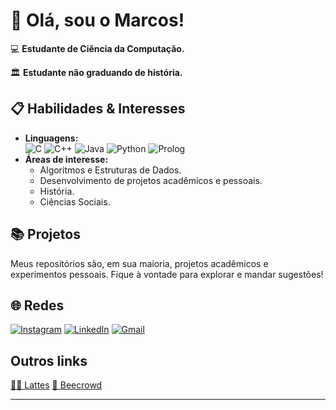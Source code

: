 # 👋 Olá, sou o Marcos!

💻 **Estudante de Ciência da Computação.**

🏛️ **Estudante não graduando de história.**

## 📋 Habilidades & Interesses

- **Linguagens:**  
  ![C](https://img.shields.io/badge/C-121212?logo=c&logoColor=white)
  ![C++](https://img.shields.io/badge/C++-%23ff00cf.svg?logo=c%2B%2B&logoColor=white)
  ![Java](https://img.shields.io/badge/Java-%23ED8B00.svg?logo=openjdk&logoColor=white)
  ![Python](https://img.shields.io/badge/Python-3776AB?logo=python&logoColor=fff)
  ![Prolog](https://img.shields.io/badge/-Prolog-8B0000?style=flat-square&logo=prolog&logoColor=white)
- **Áreas de interesse:**  
  - Algoritmos e Estruturas de Dados.
  - Desenvolvimento de projetos acadêmicos e pessoais.
  - História.
  - Ciências Sociais.

## 📚 Projetos

Meus repositórios são, em sua maioria, projetos acadêmicos e experimentos pessoais. Fique à vontade para explorar e mandar sugestões!

## 🌐 Redes

 [![Instagram](https://img.shields.io/badge/Instagram-%23E4405F.svg?logo=Instagram&logoColor=white)](https://www.instagram.com/molsousa)
 [![LinkedIn](https://custom-icon-badges.demolab.com/badge/LinkedIn-0A66C2?logo=linkedin-white&logoColor=fff)](https://www.linkedin.com/in/marcos-oliveira-de-sousa-90a97527a/)
 [![Gmail](https://img.shields.io/badge/Gmail-D14836?logo=gmail&logoColor=white)](mailto:sousas1569@gmail.com)

## Outros links

[✍🏾 Lattes](http://lattes.cnpq.br/8582337897022156)
[🐝 Beecrowd](https://judge.beecrowd.com/pt/profile/877831)

---
